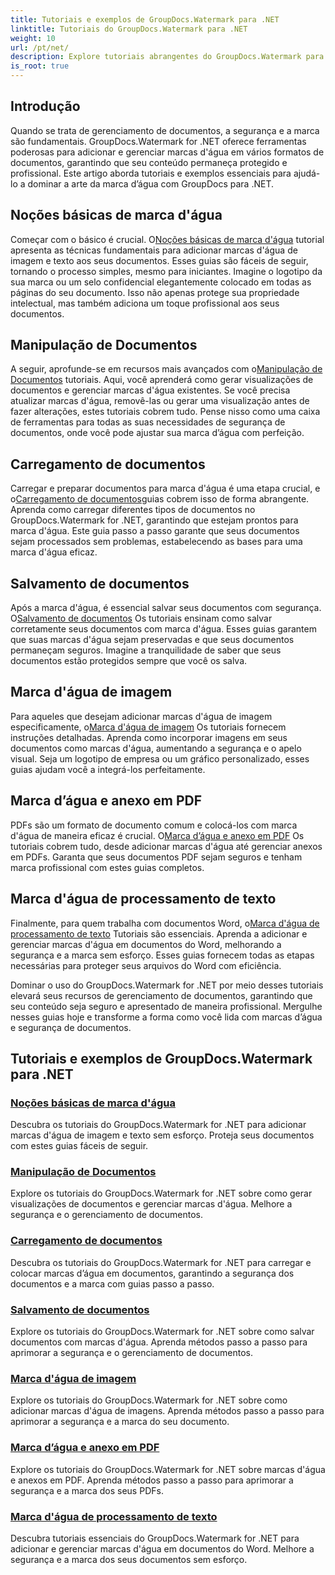 ```yaml
---
title: Tutoriais e exemplos de GroupDocs.Watermark para .NET
linktitle: Tutoriais do GroupDocs.Watermark para .NET
weight: 10
url: /pt/net/
description: Explore tutoriais abrangentes do GroupDocs.Watermark para .NET. Aprenda a adicionar, gerenciar e proteger marcas d'água em vários formatos de documentos com guias passo a passo.
is_root: true
---
```

## Introdução

Quando se trata de gerenciamento de documentos, a segurança e a marca são fundamentais. GroupDocs.Watermark for .NET oferece ferramentas poderosas para adicionar e gerenciar marcas d'água em vários formatos de documentos, garantindo que seu conteúdo permaneça protegido e profissional. Este artigo aborda tutoriais e exemplos essenciais para ajudá-lo a dominar a arte da marca d’água com GroupDocs para .NET.

## Noções básicas de marca d'água

 Começar com o básico é crucial. O[Noções básicas de marca d'água](./watermarking-basics/) tutorial apresenta as técnicas fundamentais para adicionar marcas d'água de imagem e texto aos seus documentos. Esses guias são fáceis de seguir, tornando o processo simples, mesmo para iniciantes. Imagine o logotipo da sua marca ou um selo confidencial elegantemente colocado em todas as páginas do seu documento. Isso não apenas protege sua propriedade intelectual, mas também adiciona um toque profissional aos seus documentos.

## Manipulação de Documentos

 A seguir, aprofunde-se em recursos mais avançados com o[Manipulação de Documentos](./document-manipulation/) tutoriais. Aqui, você aprenderá como gerar visualizações de documentos e gerenciar marcas d'água existentes. Se você precisa atualizar marcas d'água, removê-las ou gerar uma visualização antes de fazer alterações, estes tutoriais cobrem tudo. Pense nisso como uma caixa de ferramentas para todas as suas necessidades de segurança de documentos, onde você pode ajustar sua marca d’água com perfeição.

## Carregamento de documentos

 Carregar e preparar documentos para marca d'água é uma etapa crucial, e o[Carregamento de documentos](./document-loadings/)guias cobrem isso de forma abrangente. Aprenda como carregar diferentes tipos de documentos no GroupDocs.Watermark for .NET, garantindo que estejam prontos para marca d'água. Este guia passo a passo garante que seus documentos sejam processados sem problemas, estabelecendo as bases para uma marca d'água eficaz.

## Salvamento de documentos

 Após a marca d'água, é essencial salvar seus documentos com segurança. O[Salvamento de documentos](./document-savings/) Os tutoriais ensinam como salvar corretamente seus documentos com marca d'água. Esses guias garantem que suas marcas d'água sejam preservadas e que seus documentos permaneçam seguros. Imagine a tranquilidade de saber que seus documentos estão protegidos sempre que você os salva.

## Marca d'água de imagem

 Para aqueles que desejam adicionar marcas d'água de imagem especificamente, o[Marca d'água de imagem](./image-watermarkings/) Os tutoriais fornecem instruções detalhadas. Aprenda como incorporar imagens em seus documentos como marcas d'água, aumentando a segurança e o apelo visual. Seja um logotipo de empresa ou um gráfico personalizado, esses guias ajudam você a integrá-los perfeitamente.

## Marca d’água e anexo em PDF

PDFs são um formato de documento comum e colocá-los com marca d'água de maneira eficaz é crucial. O[Marca d’água e anexo em PDF](./pdf-watermarking-attachments/) Os tutoriais cobrem tudo, desde adicionar marcas d'água até gerenciar anexos em PDFs. Garanta que seus documentos PDF sejam seguros e tenham marca profissional com estes guias completos.

## Marca d'água de processamento de texto

 Finalmente, para quem trabalha com documentos Word, o[Marca d'água de processamento de texto](./word-processing-watermarkings/) Tutoriais são essenciais. Aprenda a adicionar e gerenciar marcas d'água em documentos do Word, melhorando a segurança e a marca sem esforço. Esses guias fornecem todas as etapas necessárias para proteger seus arquivos do Word com eficiência.

Dominar o uso do GroupDocs.Watermark for .NET por meio desses tutoriais elevará seus recursos de gerenciamento de documentos, garantindo que seu conteúdo seja seguro e apresentado de maneira profissional. Mergulhe nesses guias hoje e transforme a forma como você lida com marcas d’água e segurança de documentos.
## Tutoriais e exemplos de GroupDocs.Watermark para .NET 
### [Noções básicas de marca d'água](./watermarking-basics/)
Descubra os tutoriais do GroupDocs.Watermark for .NET para adicionar marcas d'água de imagem e texto sem esforço. Proteja seus documentos com estes guias fáceis de seguir.
### [Manipulação de Documentos](./document-manipulation/)
Explore os tutoriais do GroupDocs.Watermark for .NET sobre como gerar visualizações de documentos e gerenciar marcas d'água. Melhore a segurança e o gerenciamento de documentos.
### [Carregamento de documentos](./document-loadings/)
Descubra os tutoriais do GroupDocs.Watermark for .NET para carregar e colocar marcas d’água em documentos, garantindo a segurança dos documentos e a marca com guias passo a passo.
### [Salvamento de documentos](./document-savings/)
Explore os tutoriais do GroupDocs.Watermark for .NET sobre como salvar documentos com marcas d'água. Aprenda métodos passo a passo para aprimorar a segurança e o gerenciamento de documentos.
### [Marca d'água de imagem](./image-watermarkings/)
Explore os tutoriais do GroupDocs.Watermark for .NET sobre como adicionar marcas d'água de imagens. Aprenda métodos passo a passo para aprimorar a segurança e a marca do seu documento.
### [Marca d’água e anexo em PDF](./pdf-watermarking-attachments/)
Explore os tutoriais do GroupDocs.Watermark for .NET sobre marcas d'água e anexos em PDF. Aprenda métodos passo a passo para aprimorar a segurança e a marca dos seus PDFs.
### [Marca d'água de processamento de texto](./word-processing-watermarkings/)
Descubra tutoriais essenciais do GroupDocs.Watermark for .NET para adicionar e gerenciar marcas d'água em documentos do Word. Melhore a segurança e a marca dos seus documentos sem esforço.